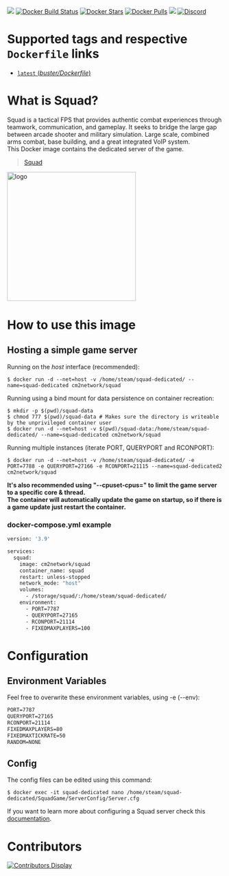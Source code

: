[![](https://img.shields.io/codacy/grade/ac35171da5ca4fc29cfcdd2f7c1f7833)](https://hub.docker.com/r/cm2network/squad/) [![Docker Build Status](https://img.shields.io/docker/cloud/build/cm2network/squad.svg)](https://hub.docker.com/r/cm2network/squad/) [![Docker Stars](https://img.shields.io/docker/stars/cm2network/squad.svg)](https://hub.docker.com/r/cm2network/squad/) [![Docker Pulls](https://img.shields.io/docker/pulls/cm2network/squad.svg)](https://hub.docker.com/r/cm2network/squad/) [![](https://img.shields.io/docker/image-size/cm2network/squad)](https://microbadger.com/images/cm2network/squad) [![Discord](https://img.shields.io/discord/747067734029893653)](https://discord.gg/7ntmAwM)
# Supported tags and respective `Dockerfile` links
-	[`latest` (*buster/Dockerfile*)](https://github.com/CM2Walki/Squad/blob/master/buster/Dockerfile)

# What is Squad?
Squad is a tactical FPS that provides authentic combat experiences through teamwork, communication, and gameplay. It seeks to bridge the large gap between arcade shooter and military simulation. Large scale, combined arms combat, base building, and a great integrated VoIP system. <br/>
This Docker image contains the dedicated server of the game. <br/>

> [Squad](http://store.steampowered.com/app/393380/Squad/)

<img src="https://vignette.wikia.nocookie.net/squadgame/images/2/27/Squad_logo.png/revision/latest?cb=20150625185705" alt="logo" width="300"/></img>

# How to use this image

## Hosting a simple game server
Running on the *host* interface (recommended):<br/>
```console
$ docker run -d --net=host -v /home/steam/squad-dedicated/ --name=squad-dedicated cm2network/squad
```

Running using a bind mount for data persistence on container recreation:
```console
$ mkdir -p $(pwd)/squad-data
$ chmod 777 $(pwd)/squad-data # Makes sure the directory is writeable by the unprivileged container user
$ docker run -d --net=host -v $(pwd)/squad-data:/home/steam/squad-dedicated/ --name=squad-dedicated cm2network/squad
```

Running multiple instances (iterate PORT, QUERYPORT and RCONPORT):<br/>
```console
$ docker run -d --net=host -v /home/steam/squad-dedicated/ -e PORT=7788 -e QUERYPORT=27166 -e RCONPORT=21115 --name=squad-dedicated2 cm2network/squad
```

**It's also recommended using "--cpuset-cpus=" to limit the game server to a specific core & thread.**<br/>
**The container will automatically update the game on startup, so if there is a game update just restart the container.**

### docker-compose.yml example
```dockerfile
version: '3.9'

services:
  squad:
    image: cm2network/squad
    container_name: squad
    restart: unless-stopped
    network_mode: "host"
    volumes:
      - /storage/squad/:/home/steam/squad-dedicated/
    environment:
      - PORT=7787
      - QUERYPORT=27165
      - RCONPORT=21114
      - FIXEDMAXPLAYERS=100
```

# Configuration
## Environment Variables
Feel free to overwrite these environment variables, using -e (--env):
```dockerfile
PORT=7787
QUERYPORT=27165
RCONPORT=21114
FIXEDMAXPLAYERS=80
FIXEDMAXTICKRATE=50
RANDOM=NONE
```

## Config
The config files can be edited using this command:

```console
$ docker exec -it squad-dedicated nano /home/steam/squad-dedicated/SquadGame/ServerConfig/Server.cfg
```

If you want to learn more about configuring a Squad server check this [documentation](https://squad.gamepedia.com/Server_Configuration).

# Contributors
[![Contributors Display](https://badges.pufler.dev/contributors/CM2Walki/Squad?size=50&padding=5&bots=false)](https://github.com/CM2Walki/Squad/graphs/contributors)
